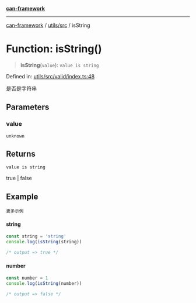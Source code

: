 [**can-framework**](../../../README.md)

***

[can-framework](../../../modules.md) / [utils/src](../README.md) / isString

# Function: isString()

> **isString**(`value`): `value is string`

Defined in: [utils/src/valid/index.ts:48](https://github.com/acanowl/acanowl-framework/blob/c79152f4a5639ba2e312f011a139bf95a1b76935/packages/utils/src/valid/index.ts#L48)

是否是字符串

## Parameters

### value

`unknown`

## Returns

`value is string`

true | false

## Example

```更多示例```
#### string

```typescript
const string = 'string'
console.log(isString(string))

/* output => true */
```

#### number

```typescript
const number = 1
console.log(isString(number))

/* output => false */
```
